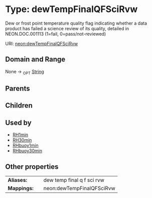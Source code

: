 
# Type: dewTempFinalQFSciRvw


Dew or frost point temperature quality flag indicating whether a data product has failed a science review of its quality, detailed in NEON.DOC.001113 (1=fail, 0=pass/not-reviewed)

URI: [neon:dewTempFinalQFSciRvw](https://data.neonscience.org/dewTempFinalQFSciRvw)


## Domain and Range

None ->  <sub>OPT</sub> [String](types/String.md)

## Parents


## Children


## Used by

 * [RH1min](RH1min.md)
 * [RH30min](RH30min.md)
 * [RHbuoy1min](RHbuoy1min.md)
 * [RHbuoy30min](RHbuoy30min.md)

## Other properties

|  |  |  |
| --- | --- | --- |
| **Aliases:** | | dew temp final q f sci rvw |
| **Mappings:** | | neon:dewTempFinalQFSciRvw |

